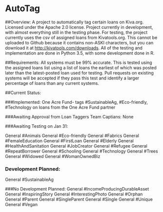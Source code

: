 # AutoTag

##Overview:
A project to automatically tag certain loans on Kiva.org.
Licensed under the Apache 2.0 license. 
Project currently in development, with almost everything still in the testing phase. 
For testing, the project currently uses the csv of assigned loans from Kivatools.org. This cannot be uploaded to Github because it contains non-ASKI characters, but you can download it at http://kivatools.com/downloads. 
All of the testing and implementation are done in Python 3.5, with some development done in R. 


##Requirements:
All systems must be 99% accurate. This is tested using the assigned loans list using a list of loans the earliest of which was posted later than the latest-posted loan used for testing.
Pull requests on existing systems will be accepted if they pass this test and identify a larger percentage of loans than any current systems.

##Current Status:

###Implemented:
One Acre Fund- tags #SustainableAg, #Eco-friendly, #Technology on loans from the One Acre Fund partner

###Awaiting Approval from Loan Taggers Team Captians:
None

###Awaiting Testing on Jan 31:

General #Animals
General #Eco-friendly
General #Fabrics
General #FemaleEducation
General #FirstLoan
General #Elderly
General #HealthAndSanitation
General #JobCreator
General #Refugee
General #RepeatBorrower
General #Schooling
General #Technology
General #Trees
General #Widowed
General #WomanOwnedBiz

### Development Planned:
General #SustainableAg

###No Development Planned:
General #IncomeProducingDurableAsset
General #InspiringStory
General #InterestingPhoto
General #Orphan
General #Parent
General #SingleParent
General #Single
General #Unique
General #Vegan
